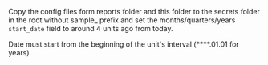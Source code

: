 Copy the config files form reports folder and this folder to the secrets folder in the root without sample_ prefix and set the months/quarters/years `start_date` field to around 4 units ago from today.

Date must start from the beginning of the unit's interval (****.01.01 for years)